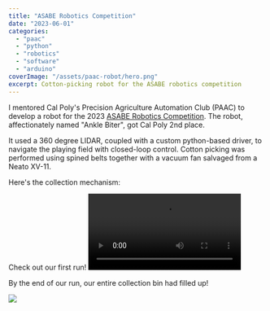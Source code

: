 ```yaml
---
title: "ASABE Robotics Competition"
date: "2023-06-01"
categories:
  - "paac"
  - "python"
  - "robotics"
  - "software"
  - "arduino"
coverImage: "/assets/paac-robot/hero.png"
excerpt: Cotton-picking robot for the ASABE robotics competition
---
```


I mentored Cal Poly's Precision Agriculture Automation Club (PAAC) to develop a robot for the 2023 [ASABE Robotics Competition](https://asabe.org/Robotics). The robot, affectionately named "Ankle Biter", got Cal Poly 2nd place. 

It used a 360 degree LIDAR, coupled with a custom python-based driver, to navigate the playing field with closed-loop control. Cotton picking was performed using spined belts together with a vacuum fan salvaged from a Neato XV-11. 

Here's the collection mechanism:

<model-viewer
  alt="Neil Armstrong's Spacesuit from the Smithsonian Digitization Programs Office and National Air and Space Museum"
  src="/portfolio/assets/paac-robot/asm.gltf"
  environment-image="/portfolio/assets/environment.hdr"
  shadow-intensity="1"
  camera-controls
  touch-action="pan-y"
  orientation="0deg -90deg 0deg"
  class="w-full h-[30rem]"
/>

Check out our first run!
<video class="m-auto w-[50%]" src="/portfolio/assets/paac-robot/run.mp4" controls></video>


By the end of our run, our entire collection bin had filled up!

<img class="m-auto w-[50%]" src="/portfolio/assets/paac-robot/take.png" />

